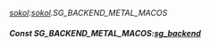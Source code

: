 _[sokol](../../modules/sokol/sokol-module.md):[sokol](../../modules/sokol/sokol-module.md).SG\_BACKEND\_METAL\_MACOS_
##### Const SG\_BACKEND\_METAL\_MACOS:[sg_backend](../../modules/sokol/sokol-sg_backend.md)

